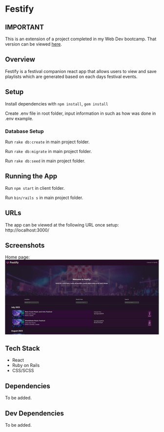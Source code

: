 # Festify
## IMPORTANT
This is an extension of a project completed in my Web Dev bootcamp. That version can be viewed [here](https://github.com/youthbazzy/festify).

## Overview
Festify is a festival companion react app that allows users to view and save playlists which are generated based on each days festival events.

## Setup

Install dependencies with `npm install`, `gem install`

Create .env file in root folder, input information in such as how was done in .env example.

### Database Setup
Run `rake db:create` in main project folder.

Run `rake db:migrate` in main project folder.

Run `rake db:seed` in main project folder.


## Running the App 
Run `npm start` in client folder.

Run `bin/rails s` in main project folder.

## URLs
The app can be viewed at the following URL once setup:
http://localhost:3000/

## Screenshots
Home page:
![Home page](https://github.com/yobazy/festify-2.0/blob/master/screenshots/home.png?raw=true)
<!-- 
Events page:
![Events page](https://github.com/youthbazzy/festify/blob/master/screenshots/event.png?raw=true) -->

## Tech Stack 
- React 
- Ruby on Rails
- CSS/SCSS

## Dependencies
To be added. 

## Dev Dependencies 
To be added.
